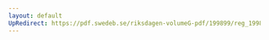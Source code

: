 ```yaml
---
layout: default
UpRedirect: https://pdf.swedeb.se/riksdagen-volumeG-pdf/199899/reg_199899/reg_199899_0392.pdf
---
```

